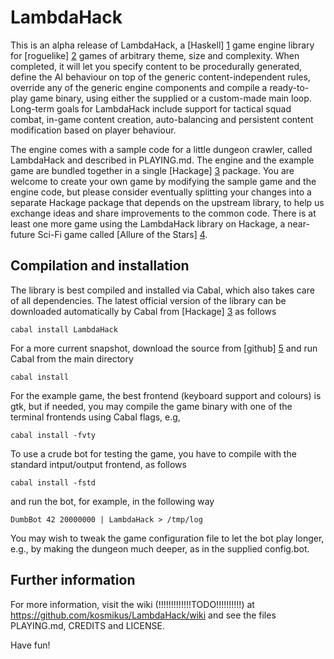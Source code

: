 LambdaHack
==========

This is an alpha release of LambdaHack, a [Haskell] [1] game engine
library for [roguelike] [2] games of arbitrary theme, size and complexity.
When completed, it will let you specify content to be procedurally generated,
define the AI behaviour on top of the generic content-independent rules,
override any of the generic engine components and compile a ready-to-play
game binary, using either the supplied or a custom-made main loop.
Long-term goals for LambdaHack include support for tactical squad combat,
in-game content creation, auto-balancing and persistent content modification
based on player behaviour.

The engine comes with a sample code for a little dungeon crawler,
called LambdaHack and described in PLAYING.md. The engine and the example
game are bundled together in a single [Hackage] [3] package.
You are welcome to create your own game by modifying the sample game
and the engine code, but please consider eventually splitting your changes
into a separate Hackage package that depends on the upstream library,
to help us exchange ideas and share improvements to the common code.
There is at least one more game using the LambdaHack library on Hackage,
a near-future Sci-Fi game called [Allure of the Stars] [4].


Compilation and installation
----------------------------

The library is best compiled and installed via Cabal, which also takes care
of all dependencies. The latest official version of the library
can be downloaded automatically by Cabal from [Hackage] [3] as follows

    cabal install LambdaHack

For a more current snapshot, download the source from [github] [5]
and run Cabal from the main directory

    cabal install

For the example game, the best frontend (keyboard support and colours)
is gtk, but if needed, you may compile the game binary with one
of the terminal frontends using Cabal flags, e.g,

    cabal install -fvty

To use a crude bot for testing the game, you have to compile with
the standard intput/output frontend, as follows

    cabal install -fstd

and run the bot, for example, in the following way

    DumbBot 42 20000000 | LambdaHack > /tmp/log

You may wish to tweak the game configuration file to let the bot play longer,
e.g., by making the dungeon much deeper, as in the supplied config.bot.


Further information
-------------------

For more information, visit the wiki (!!!!!!!!!!!!!TODO!!!!!!!!!!)
at https://github.com/kosmikus/LambdaHack/wiki
and see the files PLAYING.md, CREDITS and LICENSE.

Have fun!



[1]: http://www.haskell.org/
[2]: http://roguebasin.roguelikedevelopment.org/index.php?title=Berlin_Interpretation
[3]: http://hackage.haskell.org/package/LambdaHack
[4]: http://hackage.haskell.org/package/Allure
[5]: http://github.com/kosmikus/LambdaHack
